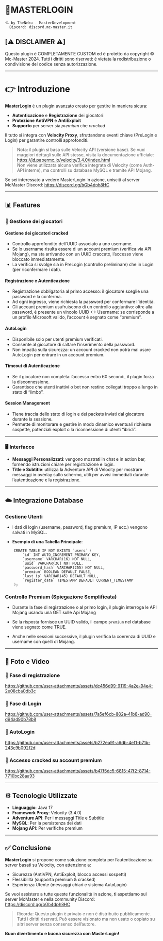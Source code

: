 # 🚀MASTERLOGIN

```
💘 by TheNeku - MasterDevelopment
  Discord: discord.mc-master.it
```

## [⚠ DISCLAIMER ⚠]
Questo plugin è COMPLETAMENTE CUSTOM ed è protetto da copyright © Mc-Master 2024.
Tutti i diritti sono riservati: è vietata la redistribuzione o condivisione del codice senza autorizzazione.

---

# 👉 Introduzione
**MasterLogin** è un plugin avanzato creato per gestire in maniera sicura:
- **Autenticazione** e **Registrazione** dei giocatori
- **Protezione AntiVPN** e **AntiExploit**
- **Supporto** per server sia *premium* che *cracked*

Il tutto si integra con **Velocity Proxy**, sfruttandone eventi chiave (PreLogin e Login) per garantire controlli approfonditi.

> Nota: il plugin si basa sulle Velocity API (versione base). Se vuoi maggiori dettagli sulle API stesse, visita la documentazione ufficiale:
> https://jd.papermc.io/velocity/3.4.0/index.html  
> Non viene utilizzata alcuna verifica integrata di Velocity (come Auth-API interne), ma controlli su database MySQL e tramite API Mojang.

Se sei interessato a vedere MasterLogin in azione, unisciti al server McMaster Discord:
https://discord.gg/bGb4dph8HC

---

## 📊 Features

### 👤 Gestione dei giocatori

#### Gestione dei giocatori cracked
- Controllo approfondito dell’UUID associato a uno username.
- Se lo username risulta essere di un account premium (verifica via API Mojang), ma sta arrivando con un UUID craccato, l’accesso viene bloccato immediatamente.
- La verifica si svolge sia in PreLogin (controllo preliminare) che in Login (per riconfermare i dati).

#### Registrazione e Autenticazione
- Registrazione obbligatoria al primo accesso:
  il giocatore sceglie una password e la conferma.
- Ad ogni ingresso, viene richiesta la password per confermare l’identità.
- Gli account premium usufruiscono di un controllo aggiuntivo:
  oltre alla password, è presente un vincolo UUID <-> Username: se corrisponde a un profilo Microsoft valido, l’account è segnato come “premium”.

#### AutoLogin
- Disponibile solo per utenti premium verificati.
- Consente al giocatore di saltare l’inserimento della password.
- Non impatta sulla sicurezza: un account cracked non potrà mai usare AutoLogin per entrare in un account premium.

#### Timeout di Autenticazione
- Se il giocatore non completa l’accesso entro 60 secondi, il plugin forza la disconnessione.
- Garantisce che utenti inattivi o bot non restino collegati troppo a lungo in stato di “limbo”.

#### Session Management
- Tiene traccia dello stato di login e dei packets inviati dal giocatore durante la sessione.
- Permette di monitorare e gestire in modo dinamico eventuali richieste sospette, potenziali exploit o la riconnessione di utenti “ibridi”.

---

### 🖥️ Interfacce
- **Messaggi Personalizzati**:
  vengono mostrati in chat e in action bar,
  fornendo istruzioni chiare per registrazione e login.
- **Title e Subtitle**:
  utilizza la Adventure API di Velocity per mostrare messaggi in overlay sullo schermo,
  utili per avvisi immediati durante l’autenticazione e la registrazione.

---

## ☁️ Integrazione Database

### Gestione Utenti
- I dati di login (username, password, flag premium, IP ecc.) vengono salvati in MySQL.

- **Esempio di una Tabella Principale**:
```
    CREATE TABLE IF NOT EXISTS `users` (
        `id` INT AUTO_INCREMENT PRIMARY KEY,
        `username` VARCHAR(16) NOT NULL,
        `uuid` VARCHAR(36) NOT NULL,
        `password_hash` VARCHAR(255) NOT NULL,
        `premium` BOOLEAN DEFAULT FALSE,
        `last_ip` VARCHAR(45) DEFAULT NULL,
        `register_date` TIMESTAMP DEFAULT CURRENT_TIMESTAMP
    );
```

### Controllo Premium (Spiegazione Semplificata)
- Durante la fase di registrazione o al primo login, il plugin interroga le API Mojang
  usando una GET sulle Api Mojang

- Se la risposta fornisce un UUID valido, il campo `premium` nel database viene segnato come TRUE.
- Anche nelle sessioni successive, il plugin verifica la coerenza di UUID e username con quelli di Mojang.

---

## 📸 Foto e Video

### 🔎 Fase di registrazione
https://github.com/user-attachments/assets/dc456d99-9119-4a2e-94e4-2e08cba0db3c

### 🔋 Fase di Login
https://github.com/user-attachments/assets/7a5ef6cb-882a-41b8-ad90-d94ad90b78b8

### 🤖 AutoLogin
https://github.com/user-attachments/assets/b272ea91-a6db-4ef1-b71b-243e9b092f2d

### 🛑 Accesso cracked su account premium
https://github.com/user-attachments/assets/b47f5dc5-6815-47f2-8714-7710bc28aa93

---

## ⚙ Tecnologie Utilizzate
- **Linguaggio**: Java 17
- **Framework Proxy**: Velocity (3.4.0)
- **Adventure API**: Per i messaggi Title e Subtitle
- **MySQL**: Per la persistenza dei dati
- **Mojang API**: Per verifiche premium

---

## ✅ Conclusione
**MasterLogin** si propone come soluzione completa per l’autenticazione su server basati su Velocity, con attenzione a:
- Sicurezza (AntiVPN, AntiExploit, blocco accessi sospetti)
- Flessibilità (supporta premium & cracked)
- Esperienza Utente (messaggi chiari e sistema AutoLogin)

Se vuoi assistere a tutte queste funzionalità in azione, ti aspettiamo sul server McMaster e nella community Discord:
https://discord.gg/bGb4dph8HC

> Ricorda: Questo plugin è privato e non è distribuito pubblicamente. Tutti i diritti riservati.
> Può essere visionato ma non usato o copiato su altri server senza consenso dell’autore.

**Buon divertimento e buona sicurezza con MasterLogin!**